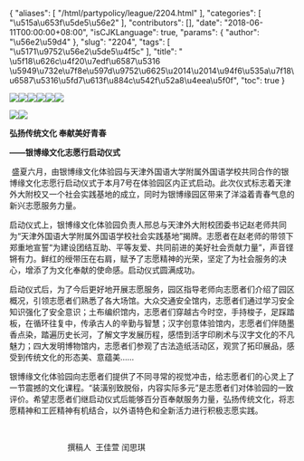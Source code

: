 {
    "aliases": [
        "/html/partypolicy/league/2204.html"
    ],
    "categories": [
        "\u515a\u653f\u5de5\u56e2"
    ],
    "contributors": [],
    "date": "2018-06-11T00:00:00+08:00",
    "isCJKLanguage": true,
    "params": {
        "author": "\u56e2\u59d4"
    },
    "slug": "2204",
    "tags": [
        "\u5171\u9752\u56e2\u5de5\u4f5c"
    ],
    "title": " \u5f18\u626c\u4f20\u7edf\u6587\u5316 \u5949\u732e\u7f8e\u597d\u9752\u6625\u2014\u2014\u94f6\u535a\u7f18\u6587\u5316\u5fd7\u613f\u884c\u542f\u52a8\u4eea\u5f0f",
    "toc": true
}

![](https://cdn.tfls.online/mirror/full/94ce23ab0f1de4ba340ee487fa8725227974466f.jpg)![](https://cdn.tfls.online/mirror/full/06293cf72c4f5a7e3fa886115375d472ab18cc38.jpg)![](https://cdn.tfls.online/mirror/full/be4737eb7e3c1b3d964559ee2e77aa64ee26b7c8.jpg)![](https://cdn.tfls.online/mirror/full/8d7365a7b6efc72609de6a63acee250e420b615d.jpg)![](https://cdn.tfls.online/mirror/full/17b541c315ef0a51d06a6802df240dac7c76092f.jpg)![](https://cdn.tfls.online/mirror/full/c2dc57770fed6a0ac8d8705029b521b02e8a9a2d.jpg)




![](https://cdn.tfls.online/mirror/full/83d676457fe6b63323aaa7fdc75cd62bfe113463.jpg)![](https://cdn.tfls.online/mirror/full/dca25ed4de9916ed357782a05480b2a902f83b73.jpg)







**弘扬传统文化 奉献美好青春**




**——银博缘文化志愿****行****启动仪式**




 盛夏六月，由银博缘文化体验园与天津外国语大学附属外国语学校共同合作的银博缘文化志愿行启动仪式于本月7号在体验园区内正式启动。此次仪式标志着天津外大附校又一个社会实践基地的成立，同时为银博缘园区带来了洋溢着青春气息的新兴志愿服务力量。




启动仪式上，银博缘文化体验园负责人邢总与天津外大附校团委书记赵老师共同为“天津外国语大学附属外国语学校社会实践基地”揭牌。志愿者在赵老师的带领下郑重地宣誓“为建设团结互助、平等友爱、共同前进的美好社会贡献力量”，声音铿锵有力。鲜红的绶带压在右肩，赋予了志愿精神的光荣，坚定了为社会服务的决心，增添了为文化奉献的使命感。启动仪式圆满成功。




启动仪式后，为了今后更好地开展志愿服务，园区指导老师向志愿者们介绍了园区概况，引领志愿者们熟悉了各大场馆。大众交通安全馆内，志愿者们通过学习安全知识强化了安全意识；土布编织馆内，志愿者们穿越古今时空，手持梭子，足踩踏板，在循环往复中，传承古人的辛勤与智慧；汉字创意体验馆内，志愿者们伴随墨香点染，踏遍历史长河，了解文字发展历程，感悟到活字印刷术与汉字文化的不凡魅力；四大发明博物馆内，志愿者们参观了古法造纸活动区，观赏了拓印展品，感受到传统文化的形态美、意蕴美……




银博缘文化体验园向志愿者们提供了不同寻常的视觉冲击，给志愿者们的心灵上了一节震撼的文化课程。“装潢别致脱俗，内容实际多元”是志愿者们对体验园的一致评价。希望志愿者们继启动仪式后能够百分百奉献服务力量，弘扬传统文化，将志愿精神和工匠精神有机结合，以外语特色和全新活力进行积极志愿实践。




 




                          撰稿人  王佳萱 闰思琪




  



